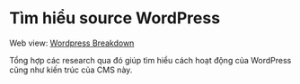 # Tìm hiểu source WordPress

Web view: [Wordpress Breakdown](dinhhoangbaochan.github.io/wordpress)

Tổng hợp các research qua đó giúp tìm hiểu cách hoạt động của WordPress cũng như kiến trúc của CMS này.

